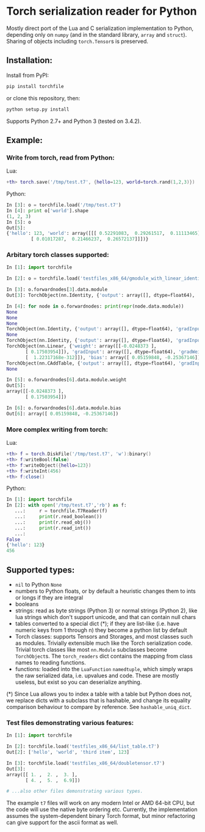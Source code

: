 # Torch serialization reader for Python

Mostly direct port of the Lua and C serialization implementation to 
Python, depending only on `numpy` (and in the standard library, `array` 
and `struct`). Sharing of objects including `torch.Tensor`s is preserved.


## Installation:
Install from PyPI:
```sh
pip install torchfile
```
or clone this repository, then:
```sh
python setup.py install
```

Supports Python 2.7+ and Python 3 (tested on 3.4.2).

## Example:
### Write from torch, read from Python:
Lua:
```lua
+th> torch.save('/tmp/test.t7', {hello=123, world=torch.rand(1,2,3)})
```
Python:
```python
In [3]: o = torchfile.load('/tmp/test.t7')
In [4]: print o['world'].shape
(1, 2, 3)
In [5]: o
Out[5]: 
{'hello': 123, 'world': array([[[ 0.52291083,  0.29261517,  0.11113465],
         [ 0.01017287,  0.21466237,  0.26572137]]])}
```

### Arbitary torch classes supported:
```python
In [1]: import torchfile

In [2]: o = torchfile.load('testfiles_x86_64/gmodule_with_linear_identity.t7')

In [3]: o.forwardnodes[3].data.module
Out[3]: TorchObject(nn.Identity, {'output': array([], dtype=float64), 'gradInput': array([], dtype=float64)})

In [4]: for node in o.forwardnodes: print(repr(node.data.module))                                                                                                            
None
None
None
TorchObject(nn.Identity, {'output': array([], dtype=float64), 'gradInput': array([], dtype=float64)})
None
TorchObject(nn.Identity, {'output': array([], dtype=float64), 'gradInput': array([], dtype=float64)})
TorchObject(nn.Linear, {'weight': array([[-0.0248373 ],
       [ 0.17503954]]), 'gradInput': array([], dtype=float64), 'gradWeight': array([[  1.22317168e-312],
       [  1.22317168e-312]]), 'bias': array([ 0.05159848, -0.25367146]), 'gradBias': array([  1.22317168e-312,   1.22317168e-312]), 'output': array([], dtype=float64)})
TorchObject(nn.CAddTable, {'output': array([], dtype=float64), 'gradInput': []})
None

In [5]: o.forwardnodes[6].data.module.weight
Out[5]: 
array([[-0.0248373 ],
       [ 0.17503954]])

In [6]: o.forwardnodes[6].data.module.bias
Out[6]: array([ 0.05159848, -0.25367146])
```

### More complex writing from torch:
Lua:
```lua
+th> f = torch.DiskFile('/tmp/test.t7', 'w'):binary()
+th> f:writeBool(false)
+th> f:writeObject({hello=123})
+th> f:writeInt(456)
+th> f:close()
```
Python:
```python
In [1]: import torchfile
In [2]: with open('/tmp/test.t7','rb') as f:
   ...:     r = torchfile.T7Reader(f)
   ...:     print(r.read_boolean())
   ...:     print(r.read_obj())
   ...:     print(r.read_int())
   ...: 
False
{'hello': 123}
456
```


## Supported types:
 * `nil` to Python `None`
 * numbers to Python floats, or by default a heuristic changes them to ints or
   longs if they are integral
 * booleans
 * strings: read as byte strings (Python 3) or normal strings (Python 2), like
   lua strings which don't support unicode, and that can contain null chars
 * tables converted to a special dict (*); if they are list-like (i.e. have
   numeric keys from 1 through n) they become a python list by default
 * Torch classes: supports Tensors and Storages, and most classes such as 
   modules. Trivially extensible much like the Torch serialization code.
   Trivial torch classes like most `nn.Module` subclasses become 
   `TorchObject`s. The `torch_readers` dict contains the mapping from class
   names to reading functions.
 * functions: loaded into the `LuaFunction` `namedtuple`,
   which simply wraps the raw serialized data, i.e. upvalues and code.
   These are mostly useless, but exist so you can deserialize anything.

(*) Since Lua allows you to index a table with a table but Python does not, we 
    replace dicts with a subclass that is hashable, and change its
    equality comparison behaviour to compare by reference.
    See `hashable_uniq_dict`.


### Test files demonstrating various features:
```python
In [1]: import torchfile

In [2]: torchfile.load('testfiles_x86_64/list_table.t7')
Out[2]: ['hello', 'world', 'third item', 123]

In [3]: torchfile.load('testfiles_x86_64/doubletensor.t7')
Out[3]: 
array([[ 1. ,  2. ,  3. ],
       [ 4. ,  5. ,  6.9]])

# ...also other files demonstrating various types.
```

The example `t7` files will work on any modern Intel or AMD 64-bit CPU, but the
code will use the native byte ordering etc. Currently, the implementation 
assumes the system-dependent binary Torch format, but minor refactoring can 
give support for the ascii format as well.

